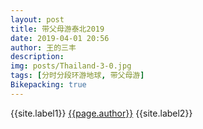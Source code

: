 ```yaml
---
layout: post
title: 带父母游泰北2019
date: 2019-04-01 20:56
author: 王的三丰
description:
img: posts/Thailand-3-0.jpg
tags: [分时分段环游地球, 带父母游]
Bikepacking: true
---
```

{{site.label1}} <a href="/about">{{page.author}}</a> {{site.label2}}
